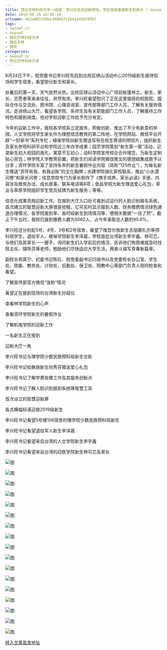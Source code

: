 ```yaml
---
title: 西北农林科技大学->组图：李兴旺走进迎新现场、学生宿舍看望新生和家长 | nwsuaf.cc
date: 2019-08-25 15:44:10
urlname: e62ad87c58be39866712b1d1d1b745b7
tags: 
- nwsuaf.cc
- nwsuaf
- 西北农林科技大学
- 西北农林
- 西农
categories:
- nwsuaf.cc
- 西北农林科技大学
---
```



8月24日下午，校党委书记李兴旺先后到北校区绣山活动中心2019级新生接待现场和学生宿舍，看望部分新生和家长。

处暑后的第一天，天气依然炎热。北校区绣山活动中心广场前帐篷林立，新生、家长、志愿者等来来往往，井然有序。李兴旺看望慰问了正在这里值班的校医院、国际合作与交流处、图书馆、心理咨询室、宣传部等部门工作人员，了解有关服务情况。走进绣山大厅，看望各学院、系师生及有关职能部门工作人员，了解接待工作特色和报到进度。他对学校迎新工作给予充分肯定。

今年的迎新工作中，我校各学院系立足服务，积极创新，推出了不少有新意的举措。人文学院将学生家长作为理想信念教育的第二阵地，在学院网站、微信平台开辟“一封家书”系列专栏；植保学院向新生赠送写有在校生寄语的明信片，组织新生及家长参观科研平台和学院近三年办学成果；园艺学院策划“新生第一面”活动，记录新生初入校园的面孔，寓意不忘初心；动科学院宣传校企合作理念，为新生定制贴心背包；林学院入学教育前置，把新生们阅读学院微信推文的感想结集成册予以分享；资环学院丰富了坚持多年的新生暑假作业内容（简称“125作业”），为每名新生赠送“资环有我、有我必胜”的文化胸牌；水建学院强化家校联系，推出“小水滴问卷”和家长问卷；信息学院专门为家长制作了《携手培养，家长必读》手册，内容涉及推免办法、成长故事、联系电话等8项；食品学院为新生赠送爱心礼包，草业与草原学院组织学生党员挂牌为新生服务；等等。

信息化成果亮相迎新工作。在报到大厅入口处可看到试运行的人脸识别报名系统，首次建立的智慧迎新大屏很是抢眼，它可实时显示报到人数、财务缴费情况绿色通道办理情况、各学院报到率、各时段新生到场情况等，使相关数据“一目了然”。截止下午五时，我校已报到缴费人数为5062人，占今年录取总人数的95.6%。

李兴旺还分别赴5号、4号、3号和2号宿舍，看望了维吾尔族新生古丽娜扎尔等预科班学生，退役军人、植保学院新生李泽晨，学校首批台湾新生李宇鑫、林可芯，与他们及其家长一一握手，询问新生们入学前后的情况，告诉他们有困难就及时找班主任、辅导员等老师，勉励他们尽快适应大学生活，用奋斗谱写青春新篇章。

副校长郑英宁、纪委书记陈红、校党委副书记闫祖书以及党委校长办公室、学生处、团委、教务处、计财处、后勤处、保卫处、网教中心等部门负责人陪同检查和看望。

了解宣传部官方微信“涨粉”情况

看望正在报到现场的台湾新生孙韬仪

查看林学院新生的心声

查看资环学院新生的暑假作业

了解机电学院的迎新工作

一名新生正在报到

迎新大厅一角

李兴旺书记与理学院少数民族预科班新生合影

李兴旺书记给彝族新生何秀芬赠送爱心礼包

李兴旺书记了解学费收缴工作及其服务创新点

李兴旺书记了解人脸识别报到系统等智慧工具

首次设立的智慧迎新屏

各式横幅标语迎接2019级新生

李兴旺书记看望5号楼106宿舍的理学院少数民族预科班新生

李兴旺书记看望退役军人新生李泽晨

李兴旺书记看望来自台湾的人文学院新生李宇鑫

李兴旺书记看望来自台湾的动医学院新生林可芯及家长



![图](https://news.nwsuaf.edu.cn/images/content/2019-08/20190825145549433765.jpg)

![图](https://news.nwsuaf.edu.cn/images/content/2019-08/20190825145521063657.jpg)

![图](https://news.nwsuaf.edu.cn/images/content/2019-08/20190825145502729588.jpg)

![图](https://news.nwsuaf.edu.cn/images/content/2019-08/20190825145444232483.jpg)

![图](https://news.nwsuaf.edu.cn/images/content/2019-08/20190825145426890306.jpg)

![图](https://news.nwsuaf.edu.cn/images/content/2019-08/20190825145408315269.jpg)

![图](https://news.nwsuaf.edu.cn/images/content/2019-08/20190825145347775186.jpg)

![图](https://news.nwsuaf.edu.cn/images/content/2019-08/20190825145331310095.jpg)

![图](https://news.nwsuaf.edu.cn/images/content/2019-08/20190825145312454932.jpg)

![图](https://news.nwsuaf.edu.cn/images/content/2019-08/20190825145254517891.jpg)

![图](https://news.nwsuaf.edu.cn/images/content/2019-08/20190825145237936745.jpg)

![图](https://news.nwsuaf.edu.cn/images/content/2019-08/20190825145221304641.jpg)

![图](https://news.nwsuaf.edu.cn/images/content/2019-08/20190825145204155502.jpg)

![图](https://news.nwsuaf.edu.cn/images/content/2019-08/20190825145136440442.jpg)

![图](https://news.nwsuaf.edu.cn/images/content/2019-08/20190825145114471328.jpg)

![图](https://news.nwsuaf.edu.cn/images/content/2019-08/20190825145052042241.jpg)

![图](https://news.nwsuaf.edu.cn/images/content/2019-08/20190825145026004182.jpg)

[转入文章首发地址](https://news.nwsuaf.edu.cn/xnxw/91429.htm)